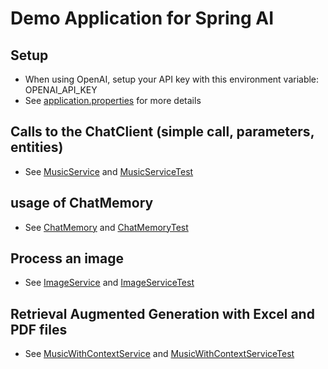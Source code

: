 # Demo Application for Spring AI

## Setup
* When using OpenAI, setup your API key with this environment variable: OPENAI_API_KEY
* See [application.properties](src/main/resources/application.properties) for more details

## Calls to the ChatClient (simple call, parameters, entities)
* See [MusicService](src/main/java/com/spring/music/MusicService.java) and [MusicServiceTest](src/test/java/com/spring/music/MusicServiceTest.java)

## usage of ChatMemory
* See [ChatMemory](src/main/java/com/spring/memory/ChatMemoryService.java) and [ChatMemoryTest](src/test/java/com/spring/memory/ChatMemoryServiceTest.java)

## Process an image
* See [ImageService](src/main/java/com/spring/image/ImageService.java) and [ImageServiceTest](src/test/java/com/spring/image/ImageServiceTest.java)

## Retrieval Augmented Generation with Excel and PDF files
* See [MusicWithContextService](src/main/java/com/spring/music/MusicWithContextService.java) and [MusicWithContextServiceTest](src/test/java/com/spring/music/MusicWithContextServiceTest.java)


